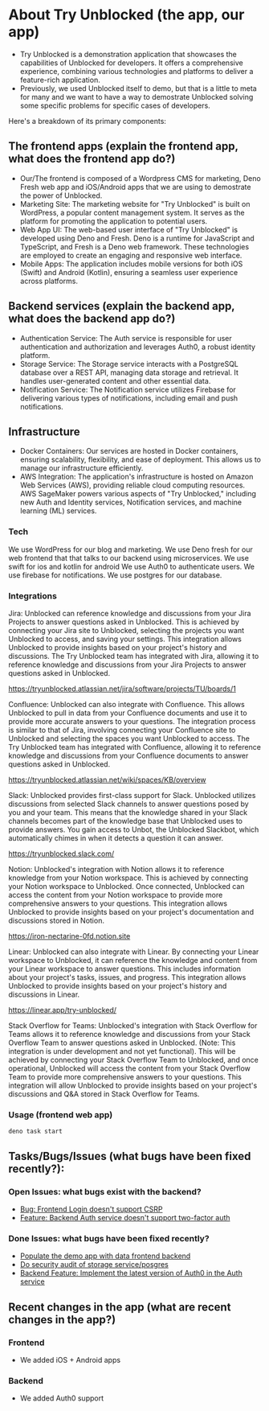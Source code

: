 
# About Try Unblocked (the app, our app)

- Try Unblocked is a demonstration application that showcases the capabilities of Unblocked for developers. It offers a comprehensive experience, combining various technologies and platforms to deliver a feature-rich application. 
- Previously, we used Unblocked itself to demo, but that is a little to meta for many and we want to have a way to demostrate Unblocked solving some specific problems for specific cases of developers.

Here's a breakdown of its primary components: 

## The frontend apps (explain the frontend app, what does the frontend app do?)
- Our/The frontend is composed of a Wordpress CMS for marketing, Deno Fresh web app and iOS/Android apps that we are using to demostrate the power of Unblocked. 
- Marketing Site: The marketing website for "Try Unblocked" is built on WordPress, a popular content management system. It serves as the platform for promoting the application to potential users.
- Web App UI: The web-based user interface of "Try Unblocked" is developed using Deno and Fresh. Deno is a runtime for JavaScript and TypeScript, and Fresh is a Deno web framework. These technologies are employed to create an engaging and responsive web interface.
- Mobile Apps: The application includes mobile versions for both iOS (Swift) and Android (Kotlin), ensuring a seamless user experience across platforms.

## Backend services (explain the backend app, what does the backend app do?)
- Authentication Service: The Auth service is responsible for user authentication and authorization and leverages Auth0, a robust identity platform.
- Storage Service: The Storage service interacts with a PostgreSQL database over a REST API, managing data storage and retrieval. It handles user-generated content and other essential data.
- Notification Service: The Notification service utilizes Firebase for delivering various types of notifications, including email and push notifications.


## Infrastructure
- Docker Containers: Our services are hosted in Docker containers, ensuring scalability, flexibility, and ease of deployment. This allows us to manage our infrastructure efficiently.
- AWS Integration: The application's infrastructure is hosted on Amazon Web Services (AWS), providing reliable cloud computing resources. AWS SageMaker powers various aspects of "Try Unblocked," including new Auth and Identity services, Notification services, and machine learning (ML) services.

### Tech

We use WordPress for our blog and marketing.
We use Deno fresh for our web frontend that that talks to our backend 
using microservices.
We use swift for ios and kotlin for android
We use Auth0 to authenticate users.
We use firebase for notifications.
We use postgres for our database.

### Integrations
Jira: Unblocked can reference knowledge and discussions from your Jira Projects to answer questions asked in Unblocked. This is achieved by connecting your Jira site to Unblocked, selecting the projects you want Unblocked to access, and saving your settings. This integration allows Unblocked to provide insights based on your project's history and discussions. The Try Unblocked team has integrated with Jira, allowing it to reference knowledge and discussions from your Jira Projects to answer questions asked in Unblocked.

https://tryunblocked.atlassian.net/jira/software/projects/TU/boards/1

Confluence: Unblocked can also integrate with Confluence. This allows Unblocked to pull in data from your Confluence documents and use it to provide more accurate answers to your questions. The integration process is similar to that of Jira, involving connecting your Confluence site to Unblocked and selecting the spaces you want Unblocked to access. The Try Unblocked team has integrated with Confluence, allowing it to reference knowledge and discussions from your Confluence documents to answer questions asked in Unblocked.

https://tryunblocked.atlassian.net/wiki/spaces/KB/overview

Slack: Unblocked provides first-class support for Slack. Unblocked utilizes discussions from selected Slack channels to answer questions posed by you and your team. This means that the knowledge shared in your Slack channels becomes part of the knowledge base that Unblocked uses to provide answers. You gain access to Unbot, the Unblocked Slackbot, which automatically chimes in when it detects a question it can answer.

https://tryunblocked.slack.com/

Notion: Unblocked's integration with Notion allows it to reference knowledge from your Notion workspace. This is achieved by connecting your Notion workspace to Unblocked. Once connected, Unblocked can access the content from your Notion workspace to provide more comprehensive answers to your questions. This integration allows Unblocked to provide insights based on your project's documentation and discussions stored in Notion.

https://iron-nectarine-0fd.notion.site

Linear: Unblocked can also integrate with Linear. By connecting your Linear workspace to Unblocked, it can reference the knowledge and content from your Linear workspace to answer questions. This includes information about your project's tasks, issues, and progress. This integration allows Unblocked to provide insights based on your project's history and discussions in Linear.

https://linear.app/try-unblocked/

Stack Overflow for Teams: Unblocked's integration with Stack Overflow for Teams allows it to reference knowledge and discussions from your Stack Overflow Team to answer questions asked in Unblocked. (Note: This integration is under development and not yet functional). This will be achieved by connecting your Stack Overflow Team to Unblocked, and once operational, Unblocked will access the content from your Stack Overflow Team to provide more comprehensive answers to your questions. This integration will allow Unblocked to provide insights based on your project's discussions and Q&A stored in Stack Overflow for Teams.

### Usage (frontend web app)
```
deno task start
```

## Tasks/Bugs/Issues (what bugs have been fixed recently?):
 
### Open Issues:  what bugs exist with the backend?
- [Bug: Frontend Login doesn't support CSRP](https://tryunblocked.atlassian.net/browse/TU-16)
- [Feature: Backend Auth service doesn't support two-factor auth](https://tryunblocked.atlassian.net/browse/TU-15)

### Done Issues: what bugs have been fixed recently?
- [Populate the demo app with data frontend backend](https://tryunblocked.atlassian.net/browse/TU-13)
- [Do security audit of storage service/posgres](https://tryunblocked.atlassian.net/browse/TU-12)
- [Backend Feature: Implement the latest version of Auth0 in the Auth service](https://tryunblocked.atlassian.net/browse/TU-8)

## Recent changes in the app (what are recent changes in the app?)
### Frontend
- We added iOS + Android apps
### Backend
- We added Auth0 support